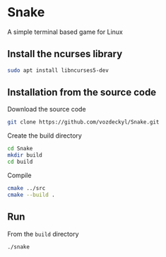 # Snake
A simple terminal based game for Linux

## Install the ncurses library
```bash
sudo apt install libncurses5-dev
```

## Installation from the source code
Download the source code
```bash
git clone https://github.com/vozdeckyl/Snake.git
```

Create the build directory

```bash
cd Snake
mkdir build
cd build
```

Compile

```bash
cmake ../src
cmake --build .
```

## Run
From the `build` directory
```bash
./snake
```
